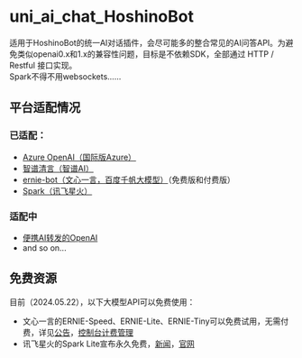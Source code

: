 # uni_ai_chat_HoshinoBot

适用于HoshinoBot的统一AI对话插件，会尽可能多的整合常见的AI问答API。为避免类似openai0.x和1.x的兼容性问题，目标是不依赖SDK，全部通过 HTTP / Restful 接口实现。  
Spark不得不用websockets……



## 平台适配情况
### 已适配：
- [Azure OpenAI（国际版Azure）](https://portal.azure.com/)   
- [智谱清言（智谱AI）](https://www.zhipuai.cn)
- [ernie-bot（文心一言，百度千帆大模型）](https://console.bce.baidu.com/qianfan/)（免费版和付费版）
- [Spark（讯飞星火）](https://xinghuo.xfyun.cn/sparkapi)  

### 适配中
- [便携AI转发的OpenAI](https://api.bianxieai.com/)
- and so on...

## 免费资源
目前（2024.05.22），以下大模型API可以免费使用：
- 文心一言的ERNIE-Speed、ERNIE-Lite、ERNIE-Tiny可以免费试用，无需付费，详见[公告](https://cloud.baidu.com/doc/WENXINWORKSHOP/s/wlwg8f1i3)，[控制台计费管理](https://console.bce.baidu.com/qianfan/chargemanage/list)
- 讯飞星火的Spark Lite宣布永久免费，[新闻](https://finance.eastmoney.com/a/202405223084395895.html)，[官网](https://xinghuo.xfyun.cn/sparkapi)